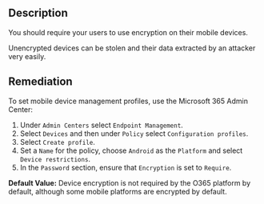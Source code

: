 ## Description

You should require your users to use encryption on their mobile devices.

Unencrypted devices can be stolen and their data extracted by an attacker very easily.

## Remediation

To set mobile device management profiles, use the Microsoft 365 Admin Center:

1. Under `Admin Centers` select `Endpoint Management`.
2. Select `Devices` and then under `Policy` select `Configuration profiles`.
3. Select `Create profile`.
4. Set a `Name` for the policy, choose `Android` as the `Platform` and select `Device restrictions`.
5. In the `Password` section, ensure that `Encryption` is set to `Require`.

**Default Value:** Device encryption is not required by the O365 platform by default, although some mobile platforms are encrypted by default.
